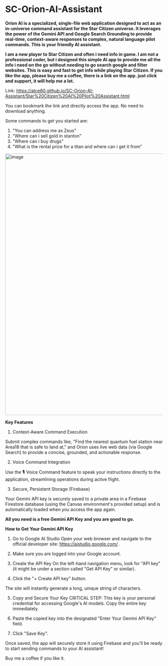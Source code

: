 # SC-Orion-AI-Assistant


**Orion AI is a specialized, single-file web application designed to act as an in-universe command assistant for the Star Citizen universe. It leverages the power of the Gemini API and Google Search Grounding to provide real-time, context-aware responses to complex, natural language pilot commands. This is your friendly AI assistant.** 

**I am a new player to Star Citizen and often i need info in game. I am not a professional coder, but i designed this simple AI app to provide me all the info i need on the go without needing to go search google and filter websites. This is easy and fast to get info while playing Star Citizen. If you like the app, please buy me a coffee, there is a link on the app. just click and support, it will help me a lot.**

Link: https://atce80.github.io/SC-Orion-AI-Assistant/Star%20Citizen%20AI%20Pilot%20Assistant.html

You can bookmark the link and directly access the app. No need to download anything. 

Some commands to get you started are:
1. "You can address me as Zeus"
2. "Where can i sell gold in stanton"
3. "Where can i buy drugs"
4. "What is the rental price for a titan and where can i get it from"

<img width="922" height="833" alt="image" src="https://github.com/user-attachments/assets/3f17879a-9638-4be5-ad9b-69505cc30883" />



**Key Features**

1. Context-Aware Command Execution

Submit complex commands like, "Find the nearest quantum fuel station near Area18 that is safe to land at," and Orion uses live web data (via Google Search) to provide a concise, grounded, and actionable response.

2. Voice Command Integration

Use the 🎙️ Voice Command feature to speak your instructions directly to the application, streamlining operations during active flight.

3. Secure, Persistent Storage (Firebase)

Your Gemini API key is securely saved to a private area in a Firebase Firestore database (using the Canvas environment's provided setup) and is automatically loaded when you access the app again.




**All you need is a free Gemini API Key and you are good to go.**

**How to Get Your Gemini API Key**
1. Go to Google AI Studio
Open your web browser and navigate to the official developer site: https://aistudio.google.com/ .

2. Make sure you are logged into your Google account.

3. Create the API Key
On the left-hand navigation menu, look for "API key" (it might be under a section called "Get API Key" or similar).

4. Click the "+ Create API key" button.

The site will instantly generate a long, unique string of characters.

5. Copy and Secure Your Key
CRITICAL STEP: This key is your personal credential for accessing Google's AI models. Copy the entire key immediately.


6. Paste the copied key into the designated "Enter Your Gemini API Key" field.

7. Click "Save Key".

Once saved, the app will securely store it using Firebase and you'll be ready to start sending commands to your AI assistant!

Buy me a coffee if you like it.
